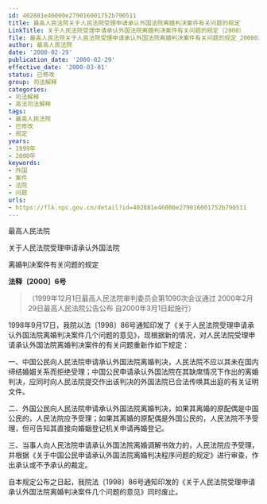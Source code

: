 ```yaml
---
id: 402881e46000e279016001752b790511
title: 最高人民法院关于人民法院受理申请承认外国法院离婚判决案件有关问题的规定
LinkTitle: 关于人民法院受理申请承认外国法院离婚判决案件有关问题的规定（2000）
file: 最高人民法院关于人民法院受理申请承认外国法院离婚判决案件有关问题的规定_20000229_402881e46000e279016001752b790511.docx
author: 最高人民法院
date: '2000-02-29'
publication_date: '2000-02-29'
effective_date: '2000-03-01'
status: 已修改
group: 司法解释
categories:
- 司法解释
- 高法司法解释
tags:
- 最高人民法院
- 已修改
- 规定
years:
- 1999年
- 2000年
keywords:
- 外国
- 案件
- 法院
- 问题
urls:
- https://flk.npc.gov.cn/detail?id=402881e46000e279016001752b790511
---
```


最高人民法院

关于人民法院受理申请承认外国法院

离婚判决案件有关问题的规定

**法释〔2000〕6号**

> （1999年12月1日最高人民法院审判委员会第1090次会议通过 2000年2月29日最高人民法院公告公布 自2000年3月1日起施行）

1998年9月17日，我院以法〔1998〕86号通知印发了《关于人民法院受理申请承认外国法院离婚判决案件几个问题的意见》，现根据新的情况，对人民法院受理申请承认外国法院离婚判决案件的有关问题重新作如下规定：

一、中国公民向人民法院申请承认外国法院离婚判决，人民法院不应以其未在国内缔结婚姻关系而拒绝受理；中国公民申请承认外国法院在其缺席情况下作出的离婚判决，应同时向人民法院提交作出该判决的外国法院已合法传唤其出庭的有关证明文件。

二、外国公民向人民法院申请承认外国法院离婚判决，如果其离婚的原配偶是中国公民的，人民法院应予受理；如果其离婚的原配偶是外国公民的，人民法院不予受理，但可告知其直接向婚姻登记机关申请再婚登记。

三、当事人向人民法院申请承认外国法院离婚调解书效力的，人民法院应予受理，并根据《关于中国公民申请承认外国法院离婚判决程序问题的规定》进行审查，作出承认或不予承认的裁定。

自本规定公布之日起，我院法〔1998〕86号通知印发的《关于人民法院受理申请承认外国法院离婚判决案件几个问题的意见》同时废止。
